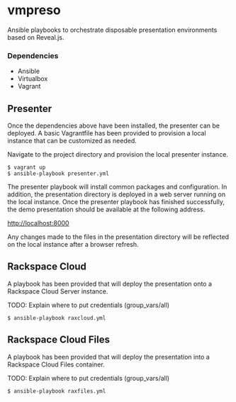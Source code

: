 # vmpreso

Ansible playbooks to orchestrate disposable presentation environments based on Reveal.js.

### Dependencies

* Ansible
* Virtualbox
* Vagrant

## Presenter

Once the dependencies above have been installed, the presenter can be deployed. A basic Vagrantfile has been provided to provision a local instance that can be customized as needed.

Navigate to the project directory and provision the local presenter instance.

    $ vagrant up
    $ ansible-playbook presenter.yml

The presenter playbook will install common packages and configuration. In addition, the presentation directory is deployed in a web server running on the local instance. Once the presenter playbook has finished successfully, the demo presentation should be available at the following address.

[http://localhost:8000](http://localhost:8000)

Any changes made to the files in the presentation directory will be reflected on the local instance after a browser refresh.

## Rackspace Cloud

A playbook has been provided that will deploy the presentation onto a Rackspace Cloud Server instance.

TODO: Explain where to put credentials (group_vars/all)

    $ ansible-playbook raxcloud.yml

## Rackspace Cloud Files

A playbook has been provided that will deploy the presentation into a Rackspace Cloud Files container.

TODO: Explain where to put credentials (group_vars/all)

    $ ansible-playbook raxfiles.yml
